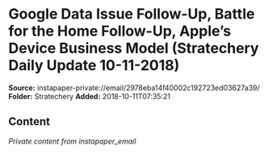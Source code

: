 # Google Data Issue Follow-Up, Battle for the Home Follow-Up, Apple’s Device Business Model (Stratechery Daily Update 10-11-2018)

**Source:** instapaper-private://email/2978eba14f40002c192723ed03627a39/
**Folder:** Stratechery
**Added:** 2018-10-11T07:35:21




## Content
*Private content from instapaper_email*
